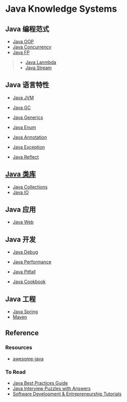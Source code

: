 # Java Knowledge Systems

## Java 编程范式
* [Java OOP](java-paradigm/java-OOP/README.md)
* [Java Concurrency](java-paradigm/java-concurrency/README.md)
* [Java FP](java-paradigm/java-FP/README.md)
> * [Java Lanmbda]()
> * [Java Stream]()

## Java 语言特性
* [Java JVM](java-language-features/java-jvm/README.md)
* [Java GC](java-language-features/java-jvm/java-GC/README.md)

* [Java Generics]()
* [Java Enum]()
* [Java Annotation]()

* [Java Exception](java-language-features/Exception.md)
* [Java Reflect](java-language-features/Reflect.md)

## [Java 类库](java-lib/README.md)
* [Java Collections](java-lib/java-collections/README.md)
* [Java IO](java-lib/java-IO/README.md)

## Java 应用
* [Java Web](java-web/README.md)

## Java 开发
* [Java Debug](java-dev/java-debug/README.md)
* [Java Performance](java-dev/java-performance/README.md)

* [Java Pitfall](java-dev/java-pitfall/README.md)
* [Java Cookbook](java-dev/java-cookbook/README.md)

## Java 工程
* [Java Spring](java-engineer/java-spring/README.md)
* [Maven](java-engineer/maven/README.md)

## Reference
### Resources
* [awesome-java](https://github.com/akullpp/awesome-java)

### To Read
* [Java Best Practices Guide](https://howtodoinjava.com/java-best-practices/)
* [Java Interview Puzzles with Answers](https://howtodoinjava.com/java-interview-puzzles-answers/)
* [Software Development & Entrepreneurship Tutorials](http://tutorials.jenkov.com/)